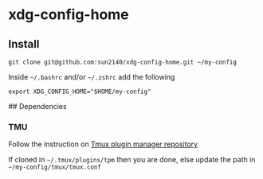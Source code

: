 # xdg-config-home

## Install

```shell
git clone git@github.com:sun2140/xdg-config-home.git ~/my-config
```

Inside `~/.bashrc` and/or `~/.zshrc` add the following

```
export XDG_CONFIG_HOME="$HOME/my-config"
```

## Dependencies

### TMU

Follow the instruction on [Tmux plugin manager repository](https://github.com/tmux-plugins/tpm)

If cloned in `~/.tmux/plugins/tpm` then you are done, else update the path in `~/my-config/tmux/tmux.conf` 
